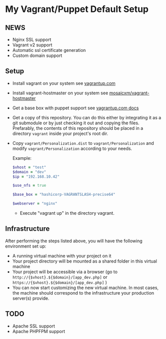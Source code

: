# My Vagrant/Puppet Default Setup 

## NEWS 
- Nginx SSL support
- Vagrant v2 support
- Automatic ssl certificate generation
- Custom domain support


## Setup

-   Install vagrant on your system
    see [vagrantup.com](http://docs.vagrantup.com/v2/getting-started/index.html)

-   Install vagrant-hostmaster on your system
    see [mosaicxm/vagrant-hostmaster](https://github.com/mosaicxm/vagrant-hostmaster#installation)

-   Get a base box with puppet support
    see [vagrantup.com docs](http://docs.vagrantup.com/v2/getting-started/boxes.html)

-   Get a copy of this repository. You can do this either by integrating it as a git submodule or by just checking it out and copying the files. 
    Prefarably, the contents of this repository should be placed in a directory `vagrant` inside your project's root dir.

-   Copy `vagrant/Personalization.dist` to `vagrant/Personalization` and modify `vagrant/Personalization` according to your needs.

    Example:
    ```ruby
    $vhost = "test"
    $domain = "dev"
    $ip = "192.168.10.42"

    $use_nfs = true

    $base_box = "hashicorp-VAGRANTSLASH-precise64"

    $webserver = "nginx"
    ```
        
    -   Execute "vagrant up" in the directory vagrant.

## Infrastructure

After performing the steps listed above, you will have the following environment set up:

- A running virtual machine with your project on it
- Your project directory will be mounted as a shared folder in this virtual machine
- Your project will be accessible via a browser (go to `http://{$vhost}.${$domain}/[app_dev.php]` or `https://{$vhost}.${$domain}/[app_dev.php]` )
- You can now start customizing the new virtual machine. In most cases, the machine should correspond to the infrastructure your production server(s) provide.

## TODO
- Apache SSL support
- Apache PHPFPM support